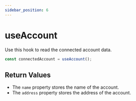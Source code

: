 ```yaml
---
sidebar_position: 6
---
```


# useAccount

Use this hook to read the connected account data.

```ts
const connectedAccount = useAccount();
```

## Return Values

- The `name` property stores the name of the account.
- The `address` property stores the address of the account.
